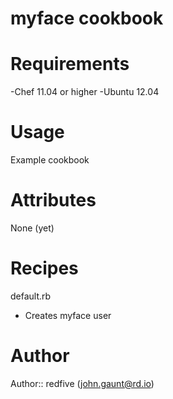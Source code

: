 # myface cookbook

# Requirements
-Chef 11.04 or higher
-Ubuntu 12.04

# Usage
Example cookbook

# Attributes
None (yet)

# Recipes
default.rb
 - Creates myface user

# Author

Author:: redfive (john.gaunt@rd.io)
